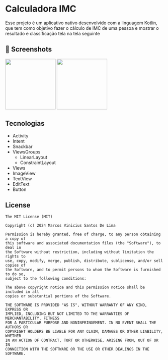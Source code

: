 # Calculadora IMC
Esse projeto é um aplicativo nativo desenvolvido com a linguagem Kotlin, que tem como objetivo fazer o cálculo de IMC de uma pessoa e mostrar o resultado e classificação tela
na tela seguinte

## :camera_flash: Screenshots
<!-- You can add more screenshots here if you like -->
<img src="https://github.com/user-attachments/assets/c43bc1c9-0c1f-494c-9c22-ff94f1173288" width="160"/>
<img src="https://github.com/user-attachments/assets/57a98eef-6c37-4db6-be69-e1e680c90b08" width="160"/>



## Tecnologias
- Activity
- Intent
- Snackbar
- ViewsGroups
    - LinearLayout
    - ConstraintLayout
- Views
- ImageView
- TextView
- EditText
- Button

## License
```
The MIT License (MIT)

Copyright (c) 2024 Marcos Vinicius Santos De Lima

Permission is hereby granted, free of charge, to any person obtaining a copy of
this software and associated documentation files (the "Software"), to deal in
the Software without restriction, including without limitation the rights to
use, copy, modify, merge, publish, distribute, sublicense, and/or sell copies of
the Software, and to permit persons to whom the Software is furnished to do so,
subject to the following conditions:

The above copyright notice and this permission notice shall be included in all
copies or substantial portions of the Software.

THE SOFTWARE IS PROVIDED "AS IS", WITHOUT WARRANTY OF ANY KIND, EXPRESS OR
IMPLIED, INCLUDING BUT NOT LIMITED TO THE WARRANTIES OF MERCHANTABILITY, FITNESS
FOR A PARTICULAR PURPOSE AND NONINFRINGEMENT. IN NO EVENT SHALL THE AUTHORS OR
COPYRIGHT HOLDERS BE LIABLE FOR ANY CLAIM, DAMAGES OR OTHER LIABILITY, WHETHER
IN AN ACTION OF CONTRACT, TORT OR OTHERWISE, ARISING FROM, OUT OF OR IN
CONNECTION WITH THE SOFTWARE OR THE USE OR OTHER DEALINGS IN THE SOFTWARE.
```
